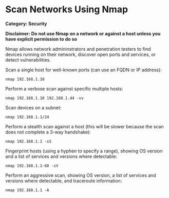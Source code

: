 # Scan Networks Using Nmap

__Category: Security__

__Disclaimer: Do not use Nmap on a network or against a host unless you have explicit permission to do so__

Nmap allows network admininstrators and penetration testers to find devices running on their network, discover open ports and services, or detect vulnerabilities.

Scan a single host for well-known ports (can use an FQDN or IP address):

```shell
nmap 192.168.1.10
```

Perform a verbose scan against specific multiple hosts:

```shell
nmap 192.168.1.10 192.168.1.44 -vv
```

Scan devices on a subnet:

```shell
nmap 192.168.1.1/24
```

Perform a stealth scan against a host (this will be slower because the scan does not complete a 3-way handshake):

```shell
nmap 192.168.1.1 -sS
```

Fingerprint hosts (using a hyphen to specify a range), showing OS version and a list of services and versions where detectable: 

```shell
nmap 192.168.1.1-60 -sV
```

Perform an aggressive scan, showing OS version, a list of services and versions where detectable, and traceroute information:

```shell
nmap 192.168.1.1 -A
```
